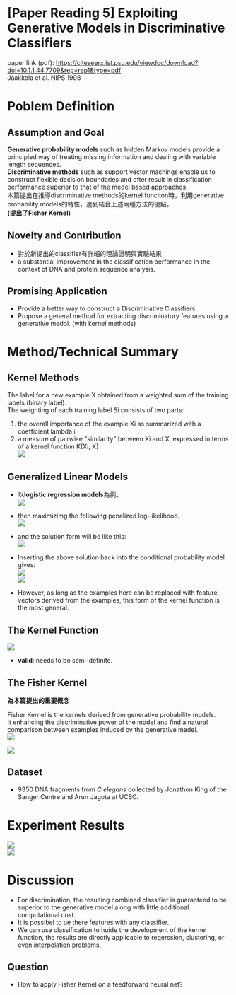 # [Paper Reading 5] Exploiting Generative Models in Discriminative Classifiers  
paper link (pdf): https://citeseerx.ist.psu.edu/viewdoc/download?doi=10.1.1.44.7709&rep=rep1&type=pdf  
Jaakkola et al. NIPS 1998
# Poblem Definition
## Assumption and Goal
**Generative probability models** such as hidden Markov models provide a principled way of treating missing information and dealing with variable length sequences.  
**Discriminative methods** such as support vector machings enable us to construct flexible decision boundaries and ofter result in classification performance superior to that of the medel based approaches.  
本篇提出在推導discriminative methods的kernel funciton時，利用generative probability models的特性，達到結合上述兩種方法的優點。  
**(提出了Fisher Kernel)**  
## Novelty and Contribution
* 對於新提出的classifier有詳細的理論證明與實驗結果
* a substantial improvement in the classification performance in the context of DNA and protein sequence analysis.  

## Promising Application
* Provide a better way to construct a Discriminative Classifiers.  
* Propose a general method for extracting discriminatory features using a generative medol. (with kernel methods)

# Method/Technical Summary

## Kernel Methods
The label for a new example X obtained from a weighted sum of the training labels (binary label).  
The weighting of each training label Si consists of two parts:  
1. the overall importance of the example Xi as summarized with a coefficient lambda i
2. a measure of pairwise "similarity" between Xi and X, expressed in terms of a kernel function K(Xi, X)  
![](https://i.imgur.com/PZk0v15.png)  

## Generalized Linear Models
* 以**logistic regression models**為例。  
![](https://i.imgur.com/7THQgPU.png)  

* then maximizimg the following penalized log-likelihood.  
![](https://i.imgur.com/V4AI3HM.png)  

* and the solution form will be like this:  
![](https://i.imgur.com/72wsVBP.png)  

* Inserting the above solution back into the conditional probability model gives:  
![](https://i.imgur.com/c1FzzOA.png)  
![](https://i.imgur.com/6pA81Ai.png)  

* However, as long as the examples here can be replaced with feature vectors derived from the examples, this form of the kernel function is the most general.  

## The Kernel Function
![](https://i.imgur.com/o7OVvVx.png)
* **valid**: needs to be semi-definite.

## The Fisher Kernel
**為本篇提出的重要概念**  

Fisher Kernel is the kernels derived from generative probability models.  
It enhancing the discriminative power of the model and find a natural comparison between examples induced by the generative medel.  
![](https://i.imgur.com/5OjUyTD.png)  

![](https://i.imgur.com/SkyX5BP.png)  

## Dataset
* 9350 DNA fragments from *C.elegans* collected by Jonathon King of the Sanger Centre and Arun Jagota at UCSC.

# Experiment Results
![](https://i.imgur.com/XDOsyiY.png)  
![](https://i.imgur.com/smMW6f3.png)  

# Discussion
* For discrimination, the resulting combined classifier is guaranteed to be superior to the generative model along with little additional computational cost.  
* It is possibel to ue there features with any classifier.  
* We can use classification to huide the development of the kernel function, the results are directly applicable to regerssion, clustering, or even interpolation problems.  

## Question
* How to apply Fisher Kernel on a feedforward neural net?
